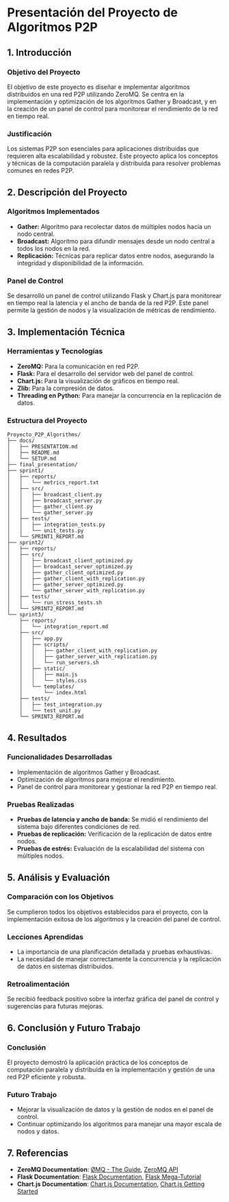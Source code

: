 
# Presentación del Proyecto de Algoritmos P2P

## 1. Introducción

### Objetivo del Proyecto
El objetivo de este proyecto es diseñar e implementar algoritmos distribuidos en una red P2P utilizando ZeroMQ. Se centra en la implementación y optimización de los algoritmos Gather y Broadcast, y en la creación de un panel de control para monitorear el rendimiento de la red en tiempo real.

### Justificación
Los sistemas P2P son esenciales para aplicaciones distribuidas que requieren alta escalabilidad y robustez. Este proyecto aplica los conceptos y técnicas de la computación paralela y distribuida para resolver problemas comunes en redes P2P.

## 2. Descripción del Proyecto

### Algoritmos Implementados
- **Gather:** Algoritmo para recolectar datos de múltiples nodos hacia un nodo central.
- **Broadcast:** Algoritmo para difundir mensajes desde un nodo central a todos los nodos en la red.
- **Replicación:** Técnicas para replicar datos entre nodos, asegurando la integridad y disponibilidad de la información.

### Panel de Control
Se desarrolló un panel de control utilizando Flask y Chart.js para monitorear en tiempo real la latencia y el ancho de banda de la red P2P. Este panel permite la gestión de nodos y la visualización de métricas de rendimiento.

## 3. Implementación Técnica

### Herramientas y Tecnologías
- **ZeroMQ:** Para la comunicación en red P2P.
- **Flask:** Para el desarrollo del servidor web del panel de control.
- **Chart.js:** Para la visualización de gráficos en tiempo real.
- **Zlib:** Para la compresión de datos.
- **Threading en Python:** Para manejar la concurrencia en la replicación de datos.

### Estructura del Proyecto
```
Proyecto_P2P_Algorithms/
├── docs/
│   ├── PRESENTATION.md
│   ├── README.md
│   └── SETUP.md
├── final_presentation/
├── sprint1/
│   ├── reports/
│   │   └── metrics_report.txt
│   ├── src/
│   │   ├── broadcast_client.py
│   │   ├── broadcast_server.py
│   │   ├── gather_client.py
│   │   └── gather_server.py
│   ├── tests/
│   │   ├── integration_tests.py
│   │   └── unit_tests.py
│   └── SPRINT1_REPORT.md
├── sprint2/
│   ├── reports/
│   ├── src/
│   │   ├── broadcast_client_optimized.py
│   │   ├── broadcast_server_optimized.py
│   │   ├── gather_client_optimized.py
│   │   ├── gather_client_with_replication.py
│   │   ├── gather_server_optimized.py
│   │   └── gather_server_with_replication.py
│   ├── tests/
│   │   └── run_stress_tests.sh
│   └── SPRINT2_REPORT.md
└── sprint3/
    ├── reports/
    │   └── integration_report.md
    ├── src/
    │   ├── app.py
    │   ├── scripts/
    │   │   ├── gather_client_with_replication.py
    │   │   ├── gather_server_with_replication.py
    │   │   └── run_servers.sh
    │   ├── static/
    │   │   ├── main.js
    │   │   └── styles.css
    │   └── templates/
    │       └── index.html
    ├── tests/
    │   ├── test_integration.py
    │   └── test_unit.py
    └── SPRINT3_REPORT.md
```

## 4. Resultados

### Funcionalidades Desarrolladas
- Implementación de algoritmos Gather y Broadcast.
- Optimización de algoritmos para mejorar el rendimiento.
- Panel de control para monitorear y gestionar la red P2P en tiempo real.

### Pruebas Realizadas
- **Pruebas de latencia y ancho de banda:** Se midió el rendimiento del sistema bajo diferentes condiciones de red.
- **Pruebas de replicación:** Verificación de la replicación de datos entre nodos.
- **Pruebas de estrés:** Evaluación de la escalabilidad del sistema con múltiples nodos.

## 5. Análisis y Evaluación

### Comparación con los Objetivos
Se cumplieron todos los objetivos establecidos para el proyecto, con la implementación exitosa de los algoritmos y la creación del panel de control.

### Lecciones Aprendidas
- La importancia de una planificación detallada y pruebas exhaustivas.
- La necesidad de manejar correctamente la concurrencia y la replicación de datos en sistemas distribuidos.

### Retroalimentación
Se recibió feedback positivo sobre la interfaz gráfica del panel de control y sugerencias para futuras mejoras.

## 6. Conclusión y Futuro Trabajo

### Conclusión
El proyecto demostró la aplicación práctica de los conceptos de computación paralela y distribuida en la implementación y gestión de una red P2P eficiente y robusta.

### Futuro Trabajo
- Mejorar la visualización de datos y la gestión de nodos en el panel de control.
- Continuar optimizando los algoritmos para manejar una mayor escala de nodos y datos.

## 7. Referencias
- **ZeroMQ Documentation**: [ØMQ - The Guide](https://zguide.zeromq.org/docs/), [ZeroMQ API](https://zeromq.org/languages/python/)
- **Flask Documentation**: [Flask Documentation](https://flask.palletsprojects.com/), [Flask Mega-Tutorial](https://blog.miguelgrinberg.com/post/the-flask-mega-tutorial-part-i-hello-world)
- **Chart.js Documentation**: [Chart.js Documentation](https://www.chartjs.org/docs/latest/), [Chart.js Getting Started](https://www.chartjs.org/docs/latest/getting-started/)